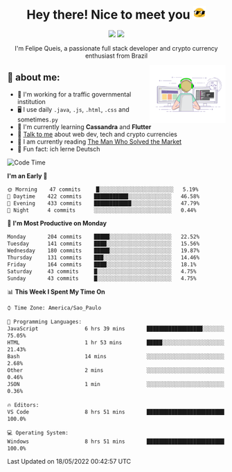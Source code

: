 
<h1 align="center">Hey there! Nice to meet you <img src="assets/sunglasses.gif" width="30"/></h1>

<p align="center">
  <a href="https://www.linkedin.com/in/fqueis"><img src="https://img.shields.io/badge/-LinkedIn-blue?style=flat&logo=Linkedin&logoColor=white" /></a>
  <a href="mailto:fqueis@gmail.com"><img src="https://img.shields.io/badge/-Gmail-c14438?style=flat&logo=Gmail&logoColor=white" /></a>
</p>

<p align="center">I'm Felipe Queis, a passionate full stack developer and crypto currency enthusiast from Brazil</p>

<img width="35%" align="right" alt="fqueis" src="assets/profile.gif" /></p>

## 🤵 about me:

- 🏢 I'm working for a traffic governmental institution
- 🖥️ I use daily `.java`, `.js`, `.html`, `.css` and sometimes`.py`
- 🌱 I'm currently learning **Cassandra** and **Flutter**
- 💬 [Talk to me](https://github.com/fqueis/fqueis/discussions) about web dev, tech and crypto currencies
- 📖 I am currently reading [The Man Who Solved the Market](https://amzn.com/073521798X)
- 💭 Fun fact: ich lerne Deutsch

<!--START_SECTION:waka-->
![Code Time](http://img.shields.io/badge/Code%20Time-0%20secs-blue)

**I'm an Early 🐤** 

```text
🌞 Morning    47 commits     █░░░░░░░░░░░░░░░░░░░░░░░░   5.19% 
🌆 Daytime    422 commits    ███████████░░░░░░░░░░░░░░   46.58% 
🌃 Evening    433 commits    ████████████░░░░░░░░░░░░░   47.79% 
🌙 Night      4 commits      ░░░░░░░░░░░░░░░░░░░░░░░░░   0.44%

```
📅 **I'm Most Productive on Monday** 

```text
Monday       204 commits    █████░░░░░░░░░░░░░░░░░░░░   22.52% 
Tuesday      141 commits    ████░░░░░░░░░░░░░░░░░░░░░   15.56% 
Wednesday    180 commits    █████░░░░░░░░░░░░░░░░░░░░   19.87% 
Thursday     131 commits    ███░░░░░░░░░░░░░░░░░░░░░░   14.46% 
Friday       164 commits    ████░░░░░░░░░░░░░░░░░░░░░   18.1% 
Saturday     43 commits     █░░░░░░░░░░░░░░░░░░░░░░░░   4.75% 
Sunday       43 commits     █░░░░░░░░░░░░░░░░░░░░░░░░   4.75%

```


📊 **This Week I Spent My Time On** 

```text
⌚︎ Time Zone: America/Sao_Paulo

💬 Programming Languages: 
JavaScript               6 hrs 39 mins       ██████████████████░░░░░░░   75.05% 
HTML                     1 hr 53 mins        █████░░░░░░░░░░░░░░░░░░░░   21.43% 
Bash                     14 mins             ░░░░░░░░░░░░░░░░░░░░░░░░░   2.68% 
Other                    2 mins              ░░░░░░░░░░░░░░░░░░░░░░░░░   0.46% 
JSON                     1 min               ░░░░░░░░░░░░░░░░░░░░░░░░░   0.36%

🔥 Editors: 
VS Code                  8 hrs 51 mins       █████████████████████████   100.0%

💻 Operating System: 
Windows                  8 hrs 51 mins       █████████████████████████   100.0%

```


 Last Updated on 18/05/2022 00:42:57 UTC
<!--END_SECTION:waka-->
